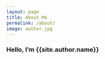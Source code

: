 ```yaml
---
layout: page
title: About Me
permalink: /about/
image: author.jpg
---
```

<h3 class="font-weight-light">Hello, I’m <span class="font-weight-bold">{{site.author.name}}</span></h3>
